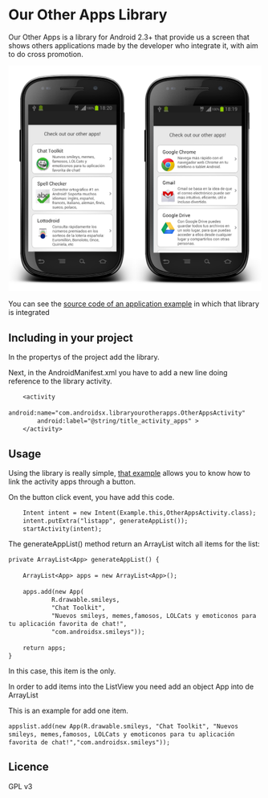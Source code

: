 Our Other Apps Library
==============

Our Other Apps is a library for Android 2.3+ that provide us a screen that shows others applications made by the developer who integrate it, with aim to do cross promotion.

[![img1](https://raw.githubusercontent.com/androidsx/our-other-apps/master/images-readme/readmephoto.png)]()

You can see the <a href="https://github.com/androidsx/our-other-apps/tree/master/SampleProject">source code of an application example</a> in which that library is integrated

Including in your project
-------------------------

In the propertys of the project add the library. 

Next, in the AndroidManifest.xml you have to add a new line doing reference to the library activity.

        <activity
            android:name="com.androidsx.libraryourotherapps.OtherAppsActivity"
            android:label="@string/title_activity_apps" >
        </activity>
        


Usage
-------------------------

Using the library is really simple, <a href="https://github.com/androidsx/our-other-apps/blob/master/SampleProject/src/com/androidsx/sample_project/Example.java">that example</a> allows you to know how to link the activity apps through a button.

On the button click event, you have add this code.

        Intent intent = new Intent(Example.this,OtherAppsActivity.class);
		intent.putExtra("listapp", generateAppList());
		startActivity(intent);


The generateAppList() method return an ArrayList<App> witch all items for the list:

	private ArrayList<App> generateAppList() {

		ArrayList<App> apps = new ArrayList<App>();

		apps.add(new App(
				R.drawable.smileys,
				"Chat Toolkit",
				"Nuevos smileys, memes,famosos, LOLCats y emoticonos para tu aplicación favorita de chat!",
				"com.androidsx.smileys"));
				
		return apps;
	}
	
In this case, this item is the only.

In order to add items into the ListView you need add an object App into de ArrayList<App>

This is an example for add one item.

    appslist.add(new App(R.drawable.smileys, "Chat Toolkit", "Nuevos smileys, memes,famosos, LOLCats y emoticonos para tu aplicación favorita de chat!","com.androidsx.smileys"));



Licence
-------------------------

GPL v3

